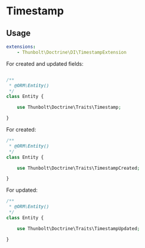 # Timestamp

## Usage

```yaml
extensions:
    - Thunbolt\Doctrine\DI\TimestampExtension
```

For created and updated fields:

```php

/**
 * @ORM\Entity()
 */
class Entity {

    use Thunbolt\Doctrine\Traits\Timestamp;

}

```

For created:

```php
/**
 * @ORM\Entity()
 */
class Entity {

    use Thunbolt\Doctrine\Traits\TimestampCreated;

}
```

For updated:

```php
/**
 * @ORM\Entity()
 */
class Entity {

    use Thunbolt\Doctrine\Traits\TimestampUpdated;

}
```
